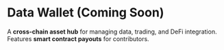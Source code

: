 # Data Wallet (Coming Soon)

A **cross-chain asset hub** for managing data, trading, and DeFi integration. Features **smart contract payouts** for contributors.

